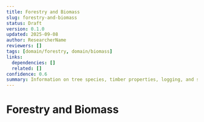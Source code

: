 ```yaml
---
title: Forestry and Biomass
slug: forestry-and-biomass
status: Draft
version: 0.1.0
updated: 2025-09-08
author: ResearcherName
reviewers: []
tags: [domain/forestry, domain/biomass]
links:
  dependencies: []
  related: []
confidence: 0.6
summary: Information on tree species, timber properties, logging, and sustainable forest management practices.
---
```


# Forestry and Biomass

